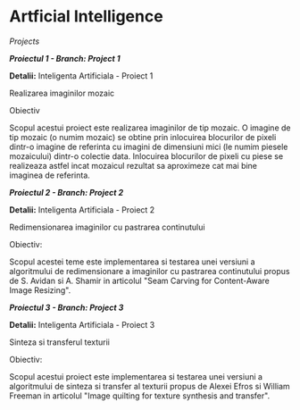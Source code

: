 # Artficial Intelligence 
*Projects* 

 ***Proiectul 1 - Branch: Project 1***

**Detalii:**
Inteligenta Artificiala - Proiect 1

Realizarea imaginilor mozaic

Obiectiv

Scopul acestui proiect este realizarea imaginilor de tip mozaic. O imagine de
tip mozaic (o numim mozaic) se obtine prin inlocuirea blocurilor de pixeli dintr-o imagine
de referinta cu imagini de dimensiuni mici (le numim piesele mozaicului) dintr-o colectie
data. Inlocuirea blocurilor de pixeli cu piese se realizeaza astfel incat mozaicul rezultat sa
aproximeze cat mai bine imaginea de referinta.


 ***Proiectul 2 - Branch: Project 2***
 
**Detalii:**
Inteligenta Artificiala - Proiect 2

Redimensionarea imaginilor cu pastrarea continutului

Obiectiv:

Scopul acestei teme este implementarea si testarea unei versiuni a algoritmului de redimensionare
a imaginilor cu pastrarea continutului propus de S. Avidan si A. Shamir in articolul "Seam Carving for Content-Aware Image Resizing".
 
 ***Proiectul 3 - Branch: Project 3***
 
**Detalii:**
Inteligenta Artificiala - Proiect 3

Sinteza si transferul texturii

Obiectiv:

Scopul acestui proiect este implementarea si testarea unei versiuni a algoritmului de
sinteza si transfer al texturii propus de Alexei Efros si William
Freeman in articolul "Image quilting for texture synthesis and transfer".
